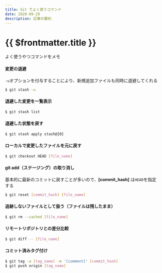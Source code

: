 ```yaml
---
title: Git でよく使うコマンド
date: 2020-09-29
description: 記事の要約
---
```


# {{ $frontmatter.title }}


よく使うやつコマンドをメモ  
 

#### 変更の退避

`-u`オプションを付与することにより、新規追加ファイルも同時に退避してくれる
```sh
$ git stash -u
```
 
#### 退避した変更を一覧表示

```sh
$ git stash list
```

#### 退避した状態を戻す

```sh
$ git stash apply stash@{0}
```

#### ローカルで変更したファイルを元に戻す

```sh
$ git checkout HEAD [file_name]
```
 
#### git add（ステージング）の取り消し

基本的に最新のコミットに戻すことが多いので、**[commit_hash]** は`HEAD`を指定する
```sh
$ git reset [commit_hash] [file_name]
```

#### 追跡しないファイルとして扱う（ファイルは残したまま）

```sh
$ git rm --cached [file_name]
```
 
#### リモートリポジトリとの差分比較

```sh
$ git diff -- [file_name]
```
 
#### コミット済みタグ付け

```sh
$ git tag -a [tag_name] -m '[comment]' [commit_hash]
$ git push origin [tag_name]
```
